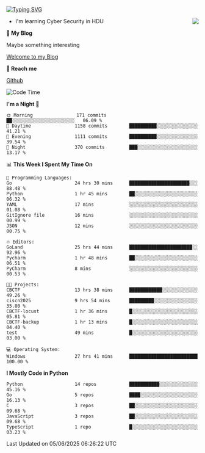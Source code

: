 [![Typing SVG](https://readme-typing-svg.herokuapp.com?font=Fira+Code&pause=1000&random=false&width=450&height=60&lines=Hello+%F0%9F%91%8B%F0%9F%8F%BB;I'm+JBNRZ)](https://git.io/typing-svg)

<a href="#">
  <img align="right" src="https://github-readme-stats.vercel.app/api?username=JBNRZ&show_icons=true&bg_color=15,f2f7fd,E0EAFC" />
</a>

- I'm learning Cyber Security in HDU

 **🌱 My Blog**

Maybe something interesting

[Welcome to my Blog](https://jbnrz.com.cn/)

 **💬 Reach me** 

[Github](https://github.com/JBNRZ)


<!--START_SECTION:waka-->
![Code Time](http://img.shields.io/badge/Code%20Time-1%2C223%20hrs%209%20mins-blue)

**I'm a Night 🦉** 

```text
🌞 Morning                171 commits         ██░░░░░░░░░░░░░░░░░░░░░░░   06.09 % 
🌆 Daytime                1158 commits        ██████████░░░░░░░░░░░░░░░   41.21 % 
🌃 Evening                1111 commits        ██████████░░░░░░░░░░░░░░░   39.54 % 
🌙 Night                  370 commits         ███░░░░░░░░░░░░░░░░░░░░░░   13.17 % 
```


📊 **This Week I Spent My Time On** 

```text
💬 Programming Languages: 
Go                       24 hrs 30 mins      ██████████████████████░░░   88.48 % 
Python                   1 hr 45 mins        ██░░░░░░░░░░░░░░░░░░░░░░░   06.32 % 
YAML                     17 mins             ░░░░░░░░░░░░░░░░░░░░░░░░░   01.08 % 
GitIgnore file           16 mins             ░░░░░░░░░░░░░░░░░░░░░░░░░   00.99 % 
JSON                     12 mins             ░░░░░░░░░░░░░░░░░░░░░░░░░   00.75 % 

🔥 Editors: 
GoLand                   25 hrs 44 mins      ███████████████████████░░   92.96 % 
Pycharm                  1 hr 48 mins        ██░░░░░░░░░░░░░░░░░░░░░░░   06.51 % 
PyCharm                  8 mins              ░░░░░░░░░░░░░░░░░░░░░░░░░   00.53 % 

🐱‍💻 Projects: 
CBCTF                    13 hrs 38 mins      ████████████░░░░░░░░░░░░░   49.26 % 
ciscn2025                9 hrs 54 mins       █████████░░░░░░░░░░░░░░░░   35.80 % 
CBCTF-locust             1 hr 36 mins        █░░░░░░░░░░░░░░░░░░░░░░░░   05.81 % 
CBCTF-backup             1 hr 13 mins        █░░░░░░░░░░░░░░░░░░░░░░░░   04.40 % 
test                     49 mins             █░░░░░░░░░░░░░░░░░░░░░░░░   03.00 % 

💻 Operating System: 
Windows                  27 hrs 41 mins      █████████████████████████   100.00 % 
```

**I Mostly Code in Python** 

```text
Python                   14 repos            ███████████░░░░░░░░░░░░░░   45.16 % 
Go                       5 repos             ████░░░░░░░░░░░░░░░░░░░░░   16.13 % 
C                        3 repos             ██░░░░░░░░░░░░░░░░░░░░░░░   09.68 % 
JavaScript               3 repos             ██░░░░░░░░░░░░░░░░░░░░░░░   09.68 % 
TypeScript               1 repo              █░░░░░░░░░░░░░░░░░░░░░░░░   03.23 % 
```




 Last Updated on 05/06/2025 06:26:22 UTC
<!--END_SECTION:waka-->
